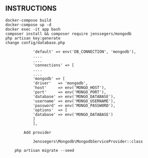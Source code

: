## INSTRUCTIONS
    docker-compose build
    docker-compose up -d
    docker exec -it app bash
    composer install && composer require jenssegers/mongodb
    php artisan key:generate
    change config/database.php

                'default' => env('DB_CONNECTION', 'mongodb'),
                ....
                ....
                'connections' => [
                ....
                ....
                'mongodb' => [
                'driver'   => 'mongodb',
                'host'     => env('MONGO_HOST'),
                'port'     => env('MONGO_PORT'),
                'database' => env('MONGO_DATABASE'),
                'username' => env('MONGO_USERNAME'),
                'password' => env('MONGO_PASSWORD'),
                'options'  => [
                'database' => env('MONGO_DATABASE')
                ]
                ],

            Add provider 		

                Jenssegers\Mongodb\MongodbServiceProvider::class

        php artisan migrate --seed
    
